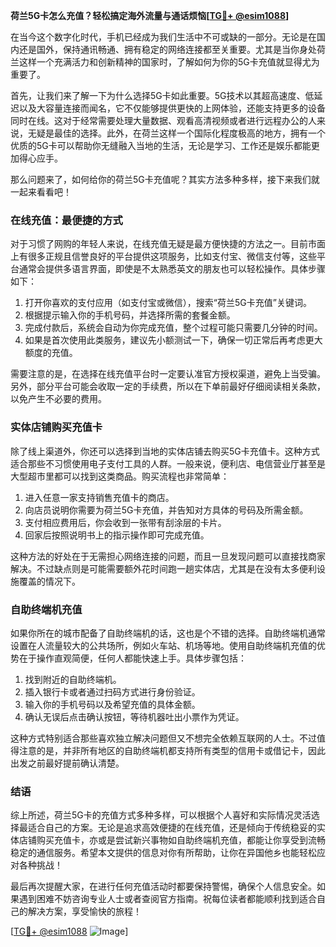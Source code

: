 **荷兰5G卡怎么充值？轻松搞定海外流量与通话烦恼[[TG💪+ @esim1088](https://t.me/s/esim1088)]**

在当今这个数字化时代，手机已经成为我们生活中不可或缺的一部分。无论是在国内还是国外，保持通讯畅通、拥有稳定的网络连接都至关重要。尤其是当你身处荷兰这样一个充满活力和创新精神的国家时，了解如何为你的5G卡充值就显得尤为重要了。

首先，让我们来了解一下为什么选择5G卡如此重要。5G技术以其超高速度、低延迟以及大容量连接而闻名，它不仅能够提供更快的上网体验，还能支持更多的设备同时在线。这对于经常需要处理大量数据、观看高清视频或者进行远程办公的人来说，无疑是最佳的选择。此外，在荷兰这样一个国际化程度极高的地方，拥有一个优质的5G卡可以帮助你无缝融入当地的生活，无论是学习、工作还是娱乐都能更加得心应手。

那么问题来了，如何给你的荷兰5G卡充值呢？其实方法多种多样，接下来我们就一起来看看吧！

### 在线充值：最便捷的方式

对于习惯了网购的年轻人来说，在线充值无疑是最方便快捷的方法之一。目前市面上有很多正规且信誉良好的平台提供这项服务，比如支付宝、微信支付等，这些平台通常会提供多语言界面，即使是不太熟悉英文的朋友也可以轻松操作。具体步骤如下：

1. 打开你喜欢的支付应用（如支付宝或微信），搜索“荷兰5G卡充值”关键词。
2. 根据提示输入你的手机号码，并选择所需的套餐金额。
3. 完成付款后，系统会自动为你完成充值，整个过程可能只需要几分钟的时间。
4. 如果是首次使用此类服务，建议先小额测试一下，确保一切正常后再考虑更大额度的充值。

需要注意的是，在选择在线充值平台时一定要认准官方授权渠道，避免上当受骗。另外，部分平台可能会收取一定的手续费，所以在下单前最好仔细阅读相关条款，以免产生不必要的费用。

### 实体店铺购买充值卡

除了线上渠道外，你还可以选择到当地的实体店铺去购买5G卡充值卡。这种方式适合那些不习惯使用电子支付工具的人群。一般来说，便利店、电信营业厅甚至是大型超市里都可以找到这类商品。购买流程也非常简单：

1. 进入任意一家支持销售充值卡的商店。
2. 向店员说明你需要为荷兰5G卡充值，并告知对方具体的号码及所需金额。
3. 支付相应费用后，你会收到一张带有刮涂层的卡片。
4. 回家后按照说明书上的指示操作即可完成充值。

这种方法的好处在于无需担心网络连接的问题，而且一旦发现问题可以直接找商家解决。不过缺点则是可能需要额外花时间跑一趟实体店，尤其是在没有太多便利设施覆盖的情况下。

### 自助终端机充值

如果你所在的城市配备了自助终端机的话，这也是个不错的选择。自助终端机通常设置在人流量较大的公共场所，例如火车站、机场等地。使用自助终端机充值的优势在于操作直观简便，任何人都能快速上手。具体步骤包括：

1. 找到附近的自助终端机。
2. 插入银行卡或者通过扫码方式进行身份验证。
3. 输入你的手机号码以及希望充值的具体金额。
4. 确认无误后点击确认按钮，等待机器吐出小票作为凭证。

这种方式特别适合那些喜欢独立解决问题但又不想完全依赖互联网的人士。不过值得注意的是，并非所有地区的自助终端机都支持所有类型的信用卡或借记卡，因此出发之前最好提前确认清楚。

### 结语

综上所述，荷兰5G卡的充值方式多种多样，可以根据个人喜好和实际情况灵活选择最适合自己的方案。无论是追求高效便捷的在线充值，还是倾向于传统稳妥的实体店铺购买充值卡，亦或是尝试新兴事物如自助终端机充值，都能让你享受到流畅稳定的通信服务。希望本文提供的信息对你有所帮助，让你在异国他乡也能轻松应对各种挑战！

最后再次提醒大家，在进行任何充值活动时都要保持警惕，确保个人信息安全。如果遇到困难不妨咨询专业人士或者查阅官方指南。祝每位读者都能顺利找到适合自己的解决方案，享受愉快的旅程！

[[TG💪+ @esim1088](https://t.me/s/esim1088) ![Image](https://i.postimg.cc/4NQfJmqS/Snipaste-2025-05-13-00-14-12.png)]